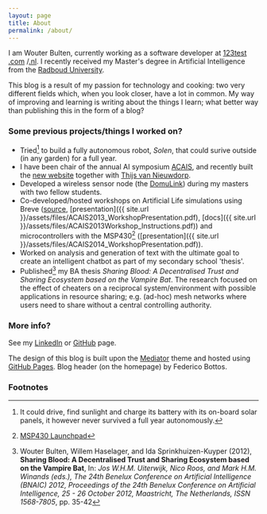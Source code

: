 ```yaml
---
layout: page
title: About
permalink: /about/
---
```


I am Wouter Bulten, currently working as a software developer at [123test](http://www.123test.com) [.com](http://www.123test.com) /[.nl](http://www.123test.nl). I recently received my Master's degree in Artificial Intelligence from the [Radboud University](http://www.ru.nl).

This blog is a result of my passion for technology and cooking: two very different fields which, when you look closer, have a lot in common. My way of improving and learning is writing about the things I learn; what better way than publishing this in the form of a blog?

### Some previous projects/things I worked on?

* Tried[^1] to build a fully autonomous robot, _Solen_, that could surive outside (in any garden) for a full year.
* I have been chair of the annual AI symposium [ACAIS](http://www.acais.nl), and recently built the [new website](https://github.com/wouterbulten/acais-website) together with [Thijs van Nieuwdorp](http://tnieuwdorp.github.io/).
* Developed a wireless sensor node (the [DomuLink](http://www.domulink.com)) during my masters with two fellow students.
* Co-developed/hosted workshops on Artificial Life simulations using Breve ([source](https://github.com/wouterbulten/ACAIS2013Workshop), [presentation]({{ site.url }}/assets/files/ACAIS2013_WorkshopPresentation.pdf), [docs]({{ site.url }}/assets/files/ACAIS2013Workshop_Instructions.pdf)) and microcontrollers with the MSP430[^2] ([presentation]({{ site.url }}/assets/files/ACAIS2014_WorkshopPresentation.pdf)).
* Worked on analysis and generation of text with the ultimate goal to create an intelligent chatbot as part of my secondary school 'thesis'.
* Published[^3] my BA thesis _Sharing Blood: A Decentralised Trust and Sharing Ecosystem based on the Vampire Bat_. The research focused on the effect of cheaters on a reciprocal system/environment with possible applications in resource sharing; e.g. (ad-hoc) mesh networks where users need to share without a central controlling authority.


### More info?

See my [LinkedIn](https://www.linkedin.com/in/wouterbulten) or [GitHub](https://www.github.com/wouterbulten) page.

The design of this blog is built upon the [Mediator](https://github.com/dirkfabisch/mediator) theme and hosted using [GitHub Pages](https://www.github.com). Blog header (on the homepage) by Federico Bottos.


### Footnotes

[^1]: It could drive, find sunlight and charge its battery with its on-board solar panels, it however never survived a full year autonomously.
[^2]: [MSP430 Launchpad](http://www.ti.com/ww/en/launchpad/launchpads-msp430.html)
[^3]: Wouter Bulten, Willem Haselager, and Ida Sprinkhuizen-Kuyper (2012), **Sharing Blood: A Decentralised Trust and Sharing Ecosystem based on the Vampire Bat**, In: _Jos W.H.M. Uiterwijk, Nico Roos, and Mark H.M. Winands (eds.), The 24th Benelux Conference on Artificial Intelligence (BNAIC) 2012, Proceedings of the 24th Benelux Conference on Artificial Intelligence, 25 - 26 October 2012, Maastricht, The Netherlands, ISSN 1568-7805_, pp. 35-42
